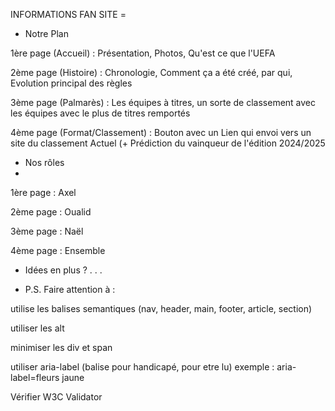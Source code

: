 INFORMATIONS FAN SITE =

- Notre Plan

1ère page (Accueil) : Présentation, Photos, Qu'est ce que l'UEFA

2ème page (Histoire) : Chronologie, Comment ça a été créé, par qui, Evolution principal des règles

3ème page (Palmarès) : Les équipes à titres, un sorte de classement avec les équipes avec le plus de titres remportés

4ème page (Format/Classement) : Bouton avec un Lien qui envoi vers un site du classement Actuel (+ Prédiction du vainqueur de l'édition 2024/2025

- Nos rôles
- 
1ère page : Axel

2ème page : Oualid

3ème page : Naël

4ème page : Ensemble

- Idées en plus ?
. . .

- P.S.
Faire attention à :

utilise les balises semantiques (nav, header, main, footer, article, section)

utiliser les alt

minimiser les div et span

utiliser aria-label (balise pour handicapé, pour etre lu) exemple : aria-label=fleurs jaune

Vérifier W3C Validator
